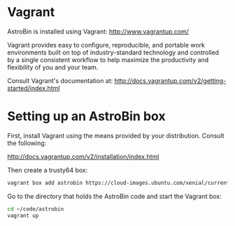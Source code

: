 # Vagrant

AstroBin is installed using Vagrant: http://www.vagrantup.com/

Vagrant provides easy to configure, reproducible, and portable work
environments built on top of industry-standard technology and controlled by a
single consistent workflow to help maximize the productivity and flexibility of
you and your team.

Consult Vagrant's documentation at:
http://docs.vagrantup.com/v2/getting-started/index.html


# Setting up an AstroBin box


First, install Vagrant using the means provided by your distribution. Consult the following:

http://docs.vagrantup.com/v2/installation/index.html

Then create a trusty64 box:

```bash
vagrant box add astrobin https://cloud-images.ubuntu.com/xenial/current/xenial-server-cloudimg-amd64-vagrant.box
```

Go to the directory that holds the AstroBin code and start the Vagrant box:

```bash
cd ~/code/astrobin
vagrant up
```

